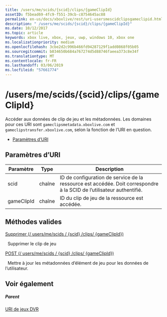 ```yaml
---
title: /users/me/scids/{scid}/clips/{gameClipId}
assetID: f5bead69-4fc9-f551-39cb-c8754645ac88
permalink: en-us/docs/xboxlive/rest/uri-usersmescidclipsgameclipid.html
description: " /users/me/scids/{scid}/clips/{gameClipId}"
ms.date: 10/12/2017
ms.topic: article
keywords: xbox live, xbox, jeux, uwp, windows 10, xbox one
ms.localizationpriority: medium
ms.openlocfilehash: 3cbe2d2c996b466fd94287129f1add0868f05b05
ms.sourcegitcommit: b034650b684a767274d5d88746faeea373c8e34f
ms.translationtype: MT
ms.contentlocale: fr-FR
ms.lasthandoff: 03/06/2019
ms.locfileid: "57661774"
---
```

# <a name="usersmescidsscidclipsgameclipid"></a>/users/me/scids/{scid}/clips/{gameClipId}
Accéder aux données de clip de jeu et les métadonnées. Les domaines pour ces URI sont `gameclipsmetadata.xboxlive.com` et `gameclipstransfer.xboxlive.com`, selon la fonction de l’URI en question.
 
  * [Paramètres d’URI](#ID4EX)
 
<a id="ID4EX"></a>

 
## <a name="uri-parameters"></a>Paramètres d’URI
 
| Paramètre| Type| Description| 
| --- | --- | --- | 
| scid| chaîne| ID de configuration de service de la ressource est accédée. Doit correspondre à la SCID de l’utilisateur authentifié.| 
| gameClipId| chaîne| ID du clip de jeu de la ressource est accédée.| 
  
<a id="ID4E3B"></a>

 
## <a name="valid-methods"></a>Méthodes valides

[Supprimer (/ users/me/scids / {scid} /clips/ {gameClipId})](uri-usersmescidclipsgameclipiddelete.md)

&nbsp;&nbsp;Supprimer le clip de jeu

[POST (/ users/me/scids / {scid} /clips/ {gameClipId})](uri-usersmescidclipsgameclipidpost.md)

&nbsp;&nbsp;Mettre à jour les métadonnées d’élément de jeu pour les données de l’utilisateur.
 
<a id="ID4EJC"></a>

 
## <a name="see-also"></a>Voir également
 
<a id="ID4ELC"></a>

 
##### <a name="parent"></a>Parent 

[URI de jeux DVR](atoc-reference-dvr.md)

   
